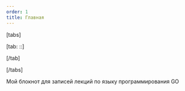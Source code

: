 ```yaml
---
order: 1
title: Главная
---
```


[tabs]

[tab: ::]



[/tab]

[/tabs]

Мой блокнот для записей лекций по языку программирования GO


